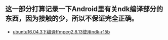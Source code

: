 ## 这一部分打算记录一下Android里有关ndk编译部分的东西，因为接触的少，所以不保证完全正确。

* [ubuntu16.04.3下编译ffmpeg2.8.13使用ndk-r15b](ndk/ffmpeg-build.md)
